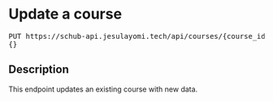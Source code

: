 # Update a course

<pre id='liveapi-code'>PUT https://schub-api.jesulayomi.tech/api/courses/{course_id}
{}</pre>

## Description
This endpoint updates an existing course with new data.

